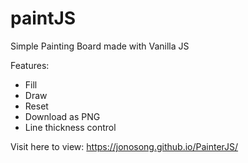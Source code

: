 # paintJS
Simple Painting Board made with Vanilla JS

Features:
- Fill
- Draw
- Reset
- Download as PNG
- Line thickness control

Visit here to view: https://jonosong.github.io/PainterJS/
